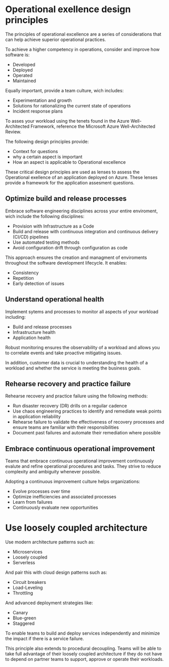 # Operational exellence design principles  

The principles of operational excellence are a series of considerations that can help achieve superior operational practices.  

To achieve a higher competency in operations, consider and improve how software is:  

- Developed
- Deployed
- Operated
- Maintained  

Equally important, provide a team culture, wich includes:  

- Experimentation and growth  
- Solutions for rationalizing  the current state of operations  
- Incident response plans 

To asses your workload using the tenets found in the Azure Well-Architected Framework, reference the Microsoft Azure Well-Architected Review.  

The following design principles provide:  

- Context for questions  
-  why a certain aspect is important  
- How an aspect is applicable to Operational excellence  

These critical design principles are used as lenses to assess the Operational exellence of an application deployed on Azure. These lenses provide a framework for the application assesment questions.  

## Optimize build and release processes   

Embrace software engineering disciplines across your entire enviroment, wich include the following disciplines:  

- Provision with Infrastructure as a Code  
- Build and release with continuous integration and continuous delivery (CI/CD) pipelines  
- Use automated testing methods  
- Avoid configuration drift through configuration as code  

This approach ensures the creation and managment of enviroments throughout the software development lifecycle. It enables:  

- Consistency  
- Repetition  
- Early detection of issues  

## Understand operational health  

Implement sytems and processes to monitor all aspects of your workload including:  

- Build and release processes  
- Infrastructure health  
- Application health  

Robust monitoring ensures the observability of a workload and allows you to correlate events and take proactive mitigating issues.  

In addition, customer data is crucial to understanding the health of a workload and whether the service is meeting the business goals.  

## Rehearse recovery and practice failure  

Rehearse recovery and practice failure using the following methods:  

- Run disaster recovery (DR) drills on a reguilar cadence  
- Use chaos engineering practices to identify and remediate weak points in application reliability  
- Rehearse failure to validate the effectiveness of recovery processes and ensure teams are familiar with their responsibilities  
- Document past failures and automate their remediation where possible  

## Embrace continuous operational improvement  

Teams that embrace continuous operational improvement continuously evalute and refine operational procedures and tasks. They strive to reduce complexity and ambiguity whenever possible.  

Adopting a continuous improvement culture helps organizations:  

- Evolve processes over time  
- Optimize inefficiencies and associated processes 
- Learn from failures
- Continuously evaluate new opportunities 

# Use loosely coupled architecture  

Use modern architecture patterns such as:  

- Microservices
- Loosely coupled
- Serverless  

And pair this with cloud design patterns such as:  

- Circuit breakers
- Load-Leveling
- Throttling  

And advanced deployment strategies like:  

- Canary
- Blue-green
- Staggered  

To enable teams to build and deploy services independently and minimize the impact if there is a service failure.  

This principle also extends to procedural decoupling. Teams will be able to take full advantage of their loosely coupled architecture if they do not have to depend on partner teams to support, approve or operate their workloads.  

